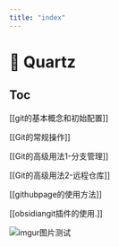 ```yaml
---
title: "index"
---
```


# 🌱 Quartz
## Toc
[[git的基本概念和初始配置]]


[[Git的常规操作]]

[[Git的高级用法1-分支管理]]

[[Git的高级用法2-远程仓库]]

[[githubpage的使用方法]]

[[obsidiangit插件的使用.]]

![imgur图片测试](https://i.imgur.com/ytqUQcO.png)
